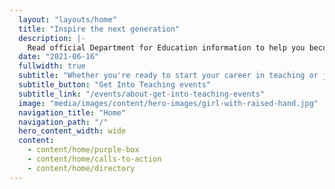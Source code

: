 ```yaml
---
  layout: "layouts/home"
  title: "Inspire the next generation"
  description: |-
    Read official Department for Education information to help you become a teacher. Learn about funding, teacher training, and steps to become a teacher. 
  date: "2021-06-16"
  fullwidth: true
  subtitle: "Whether you're ready to start your career in teaching or just curious, we can answer your questions at a Get Into Teaching event."
  subtitle_button: "Get Into Teaching events"
  subtitle_link: "/events/about-get-into-teaching-events"
  image: "media/images/content/hero-images/girl-with-raised-hand.jpg"
  navigation_title: "Home"
  navigation_path: "/"
  hero_content_width: wide
  content:
    - content/home/purple-box
    - content/home/calls-to-action
    - content/home/directory
---
```

